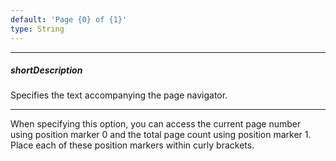 ```yaml
---
default: 'Page {0} of {1}'
type: String
---
```

---
##### shortDescription
Specifies the text accompanying the page navigator.

---
When specifying this option, you can access the current page number using position marker 0 and the total page count using position marker 1. Place each of these position markers within curly brackets.